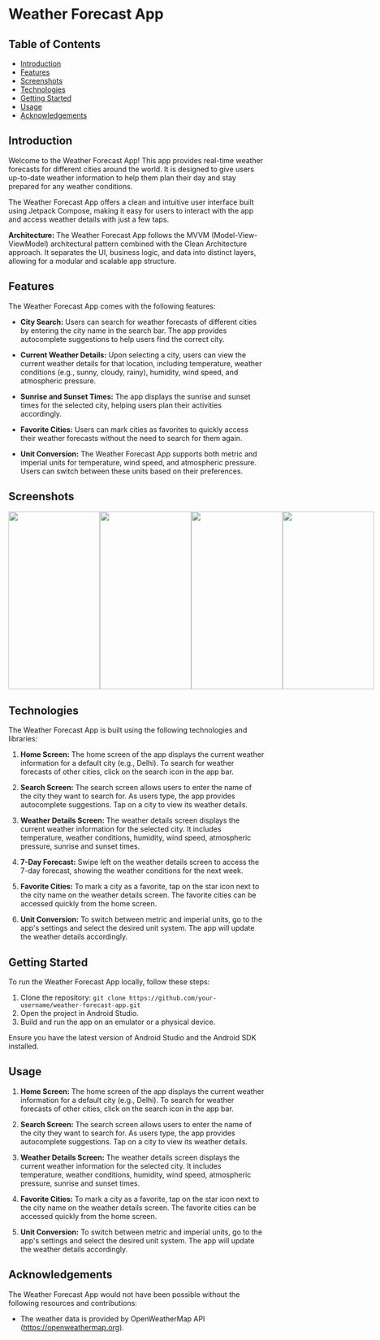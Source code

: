 # Weather Forecast App


## Table of Contents

- [Introduction](#introduction)
- [Features](#features)
- [Screenshots](#screenshots)
- [Technologies](#technologies)
- [Getting Started](#getting-started)
- [Usage](#usage)
- [Acknowledgements](#acknowledgements)

## Introduction

Welcome to the Weather Forecast App! This app provides real-time weather forecasts for different cities around the world. It is designed to give users up-to-date weather information to help them plan their day and stay prepared for any weather conditions.

The Weather Forecast App offers a clean and intuitive user interface built using Jetpack Compose, making it easy for users to interact with the app and access weather details with just a few taps.

**Architecture:** The Weather Forecast App follows the MVVM (Model-View-ViewModel) architectural pattern combined with the Clean Architecture approach. It separates the UI, business logic, and data into distinct layers, allowing for a modular and scalable app structure.

## Features

The Weather Forecast App comes with the following features:

- **City Search:** Users can search for weather forecasts of different cities by entering the city name in the search bar. The app provides autocomplete suggestions to help users find the correct city.

- **Current Weather Details:** Upon selecting a city, users can view the current weather details for that location, including temperature, weather conditions (e.g., sunny, cloudy, rainy), humidity, wind speed, and atmospheric pressure.

- **Sunrise and Sunset Times:** The app displays the sunrise and sunset times for the selected city, helping users plan their activities accordingly.

- **Favorite Cities:** Users can mark cities as favorites to quickly access their weather forecasts without the need to search for them again.

- **Unit Conversion:** The Weather Forecast App supports both metric and imperial units for temperature, wind speed, and atmospheric pressure. Users can switch between these units based on their preferences.

## Screenshots
<div style="display: flex; flex-direction: row; justify-content: space-between">
<img src="https://github.com/geenik/Weather-Forecast/assets/92754155/7fc88540-db64-43c4-afe8-8be1f085c0f5" width="180" height="350">
<img src="https://github.com/geenik/Weather-Forecast/assets/92754155/69f707e8-1e0b-4e5f-973e-2b1b5b9c177b" width="180" height="350">
<img src="https://github.com/geenik/Weather-Forecast/assets/92754155/2bb539c9-8c5f-49f5-82a9-48adaa0beef3" width="180" height="350">
<img src="https://github.com/geenik/Weather-Forecast/assets/92754155/def60c8d-f570-485d-a509-1fb9be90c950" width="180" height="350">
</div>

## Technologies

The Weather Forecast App is built using the following technologies and libraries:

1. **Home Screen:** The home screen of the app displays the current weather information for a default city (e.g., Delhi). To search for weather forecasts of other cities, click on the search icon in the app bar.

2. **Search Screen:** The search screen allows users to enter the name of the city they want to search for. As users type, the app provides autocomplete suggestions. Tap on a city to view its weather details.

3. **Weather Details Screen:** The weather details screen displays the current weather information for the selected city. It includes temperature, weather conditions, humidity, wind speed, atmospheric pressure, sunrise and sunset times.

4. **7-Day Forecast:** Swipe left on the weather details screen to access the 7-day forecast, showing the weather conditions for the next week.

5. **Favorite Cities:** To mark a city as a favorite, tap on the star icon next to the city name on the weather details screen. The favorite cities can be accessed quickly from the home screen.

6. **Unit Conversion:** To switch between metric and imperial units, go to the app's settings and select the desired unit system. The app will update the weather details accordingly.

## Getting Started

To run the Weather Forecast App locally, follow these steps:

1. Clone the repository: `git clone https://github.com/your-username/weather-forecast-app.git`
2. Open the project in Android Studio.
3. Build and run the app on an emulator or a physical device.

Ensure you have the latest version of Android Studio and the Android SDK installed.

## Usage

1. **Home Screen:** The home screen of the app displays the current weather information for a default city (e.g., Delhi). To search for weather forecasts of other cities, click on the search icon in the app bar.

2. **Search Screen:** The search screen allows users to enter the name of the city they want to search for. As users type, the app provides autocomplete suggestions. Tap on a city to view its weather details.

3. **Weather Details Screen:** The weather details screen displays the current weather information for the selected city. It includes temperature, weather conditions, humidity, wind speed, atmospheric pressure, sunrise and sunset times.

4. **Favorite Cities:** To mark a city as a favorite, tap on the star icon next to the city name on the weather details screen. The favorite cities can be accessed quickly from the home screen.

5. **Unit Conversion:** To switch between metric and imperial units, go to the app's settings and select the desired unit system. The app will update the weather details accordingly.


## Acknowledgements

The Weather Forecast App would not have been possible without the following resources and contributions:

- The weather data is provided by OpenWeatherMap API (https://openweathermap.org).
